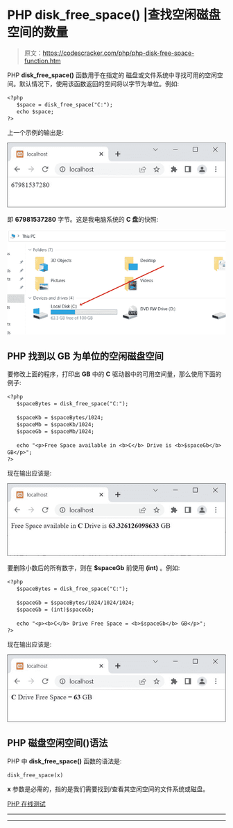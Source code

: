 # PHP disk_free_space() |查找空闲磁盘空间的数量

> 原文：<https://codescracker.com/php/php-disk-free-space-function.htm>

PHP **disk_free_space()** 函数用于在指定的 磁盘或文件系统中寻找可用的空闲空间。默认情况下，使用该函数返回的空间将以字节为单位。例如:

```
<?php
   $space = disk_free_space("C:");
   echo $space;
?>
```

上一个示例的输出是:

![php disk free space example](img/d91b12ca475fbffddbc263afa714e1e7.png)

即 **67981537280** 字节。这是我电脑系统的 **C 盘**的快照:

![php disk space](img/28222d7f0d601f8bff1685365bf43f07.png)

## PHP 找到以 GB 为单位的空闲磁盘空间

要修改上面的程序，打印出 **GB** 中的 **C** 驱动器中的可用空间量，那么使用下面的例子:

```
<?php
   $spaceBytes = disk_free_space("C:");

   $spaceKb = $spaceBytes/1024;
   $spaceMb = $spaceKb/1024;
   $spaceGb = $spaceMb/1024;

   echo "<p>Free Space available in <b>C</b> Drive is <b>$spaceGb</b> GB</p>";
?>
```

现在输出应该是:

![php find free space available in disk](img/70d53a309b743d499c48065aba4be1f9.png)

要删除小数后的所有数字，则在 **$spaceGb** 前使用 **(int)** 。例如:

```
<?php
   $spaceBytes = disk_free_space("C:");

   $spaceGb = $spaceBytes/1024/1024/1024;
   $spaceGb = (int)$spaceGb;

   echo "<p><b>C</b> Drive Free Space = <b>$spaceGb</b> GB</p>";
?>
```

现在输出应该是:

![php disk free space function](img/3c378d1630afcd6edd37754ca91bc2ca.png)

## PHP 磁盘空闲空间()语法

PHP 中 **disk_free_space()** 函数的语法是:

```
disk_free_space(x)
```

**x** 参数是必需的，指的是我们需要找到/查看其空闲空间的文件系统或磁盘。

[PHP 在线测试](/exam/showtest.php?subid=8)

* * *

* * *